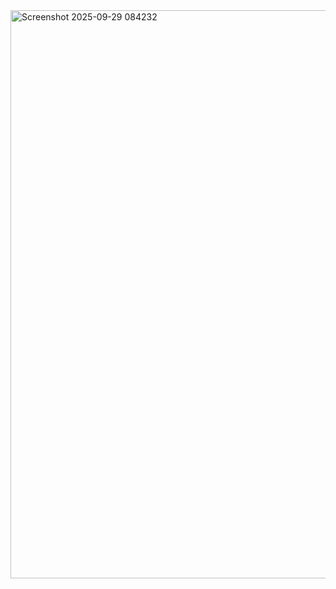 <img width="1912" height="909" alt="Screenshot 2025-09-29 084232" src="https://github.com/user-attachments/assets/e7b18825-b305-4582-9526-d6a6ddbdfd74" />
